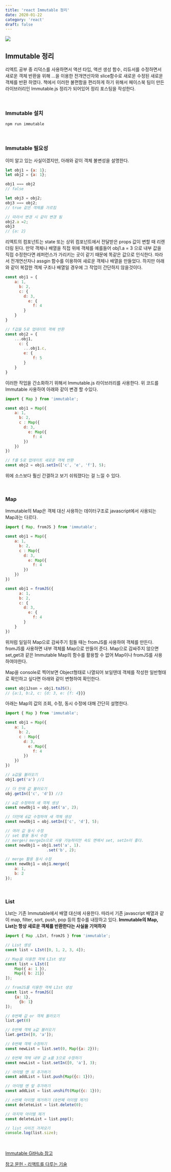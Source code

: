 ```yaml
---
title: 'react Immutable 정리'
date: 2020-01-22
category: 'react'
draft: false
---
```


![](./images/banner/react.png)

## Immutable 정리
리엑트 공부 중 리덕스를 사용하면서 액션 타입, 액션 생성 함수, 리듀서를 수정하면서 새로운 객체 반환을 위해
...을 이용한 전개연산자와 slice함수로 새로운 수정된 새로운 객체를 반환 하였다.
책에서 이러한 불편함을 편리하게 하기 위해서 페이스북 팀이 만든 라이브러리인 Immutable.js 정리가 되어있어
정리 포스팅을 작성한다.

<br />

### Immutable 설치
```js
npm run immutable
```

<br />

### Immutable 필요성
이미 알고 있는 사실이겠지만, 아래와 같이 객체 불변성을 설명한다.
```js
let obj1 = {a: 1};
let obj2 = {a: 1};

obj1 === obj2  
// false

let obj3 = obj2;  
obj3 === obj2;  
// true 같은 객체를 가르킴

// 따라서 변경 시 같이 변경 됨  
obj2.a =2;  
obj3  
// {a: 2}
```

리엑트의 컴포넌트는 state 또는 상위 컴포넌트에서 전달받은 props 값이 변할 때 리렌더링 된다.
만약 객체나 배열을 직접 위에 객체를 예를들어 obj1.a = 3 으로 내부 값을 직접 수정한다면 
레퍼런스가 가리키는 곳이 같기 때문에 똑같은 값으로 인식한다.
따라서 전개연산자나 assgin 함수를 이용하여 새로운 객체나 배열을 만들었다.
하지만 아래와 같이 복잡한 객체 구조나 배열일 경우에 그 작업이 간단하지 않을것이다.
```js
const obj1 = {
    a: 1,
      b: 2,
      c: {
        d: 3,
          e: {
            f: 4
        }
    }
}

// f값을 5로 업데이트 객체 반환
const obj2 = {
    ...obj1,
      c: {
        ...obj1.c,
        e: {
            f: 5    
        }
    }
}
```

이러한 작업을 간소화하기 위해서 Immutable.js 라이브러리를 사용한다.
위 코드를 Immutable 사용하여 아래와 같이 변경 할 수있다.

```js
import { Map } from 'immutable';

const obj1 = Map({
    a: 1,
      b: 2,
      c : Map({
        d: 3,
          e: Map({
            f: 4
        })
    })
})

// f를 5로 업데이트 새로운 객체 반환
const obj2 = obj1.setIn(['c', 'e', 'f'], 5);
```
위에 소스보다 훨신 간결하고 보기 쉬워졌다는 걸 느낄 수 있다.

<br />

### Map
Immutable의 Map은 객체 대신 사용하는 데이터구조로 javascript에서 사용되는 Map과는 다르다.
```js
import { Map, fromJS } from 'immutable';

const obj1 = Map({
    a: 1,
      b: 2,
      c : Map({
        d: 3,
          e: Map({
            f: 4
        })
    })
})

const obj1 = fromJS({
      a: 1,
      b: 2,
      c: {
        d: 3,
          e: {
            f: 4
        }
    }
})
```

위처럼 일일히 Map으로 감싸주기 힘들 때는 fromJS를 사용하여 객체를 만든다.
fromJS를 사용하면 내부 객체를 Map으로 만들어 준다.
Map으로 감싸주지 않으면 set,get과 같은 Immutable Map의 함수를 활용할 수 없어 Map이나 fromJS를 사용하여야한다.

Map을 console로 찍어보면 Object형태로 나열되어 보일탠데 객체를 작성한 일반형태로 확인하고 싶다면
아래와 같이 변형하여 확인한다.
```js
const obj1Json = obj1.toJS();
// {a:1, b:2, c: {d: 3, e: {f: 4}}}
```

아래는 Map의 값의 조회, 수정, 동시 수정에 대해 간단히 설명한다.
```js
import { Map } from 'immutable';

const obj1 = Map({
    a: 1,
      b: 2,
      c : Map({
        d: 3,
          e: Map({
            f: 4
        })
    })
})

// a값을 불러오기
obj1.get('a') //1

// 더 안에 값 불러오기
obj.getIn(['c', 'd']) //3

// a값 수정하여 새 객체 생성
const newObj1 = obj.set('a', 2);

// 더안에 d값 수정하여 새 객체 생성
const newObj1 = obj.setIn(['c', 'd'], 5);

// 여러 값 동시 수정
// set 활용 동시 수정
// merge나 mergeIn으로 사용 가능하지만 속도 면에서 set, setIn이 좋다.
const newObj1 = obj1.set('a', 1).
                  .set('b', 2);

// merge 활용 동시 수정
const newObj1 = obj1.merge({
    a: 1,
    b: 2
});
```

<br />

### List
LIst는 기존 Immutable에서 배열 대신에 사용한다. 따라서 기존 javascript 배열과 같이
map, filter, sort, push, pop 등의 함수를 내장하고 있다.
**Immutable의 Map, List는 항상 새로운 객체를 반환한다는 사실을 기억하자**
```js
import { Map ,LIst, fromJS } from 'immutable';

// List 생성
const list = LIst([0, 1, 2, 3, 4]);

// Map을 이용한 객체 LIst 생성
const list = LIst([
    Map({ a: 1 }),
    Map({ b: 21})
]);

// fromJS를 이용한 객체 LIst 생성
const list = fromJS([
    {a: 1},
      {b: 1}
]);

// 0번째 값 or 객체 불러오기
list.get(0)

// 0번째 객체 a값 불러오기
liet.getIn([0, 'a']);

// 0번째 객체 수정하기
const newList = list.set(0, Map({a: 2}));

// 0번째 객체 내부 값 a를 3으로 수정하기
const newList = list.setIn([0, 'a'], 3);

// 아이템 맨 뒤 추가하기
const addList = list.push(Map({c: 1}));

// 아이템 맨 앞 추가하기
const addList = list.unshift(Map({c: 1}));

// n번째 아이템 제거하기 (0번째 아이템 제거)
const deleteList = list.delete(0);

// 마지막 아이템 제거
const deleteList = list.pop();

// list 사이즈 가져오기
console.log(list.size);
```

<br />

[Immutable GitHub 참고](https://github.com/immutable-js/immutable-js)

[참고 문헌 - 리액트를 다루는 기술](http://www.yes24.com/Product/Goods/62597469)